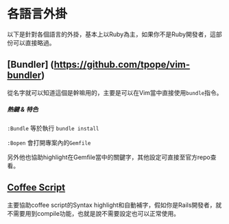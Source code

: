 # 各語言外掛

以下是針對各個語言的外掛，基本上以Ruby為主，如果你不是Ruby開發者，這部份可以直接略過。

## [Bundler] (https://github.com/tpope/vim-bundler)

從名字就可以知道這個是幹嘛用的，主要是可以在Vim當中直接使用`bundle`指令。

##### 熱鍵 & 特色

`:Bundle` 等於執行 `bundle install`

`:Bopen` 會打開專案內的`Gemfile`

另外他也協助highlight在Gemfile當中的關鍵字，其他設定可直接至官方repo查看。

## [Coffee Script](https://github.com/kchmck/vim-coffee-script)

主要協助coffee script的Syntax highlight和自動補字，假如你是Rails開發者，就不需要用到compile功能，也就是說不需要設定也可以正常使用。

